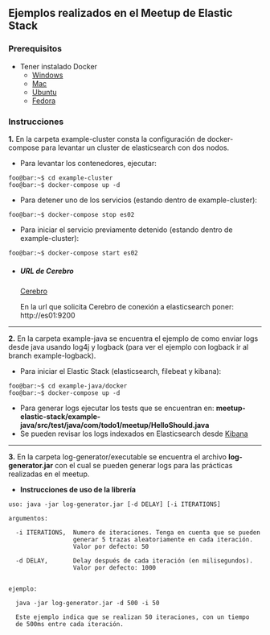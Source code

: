 ## Ejemplos realizados en el Meetup de Elastic Stack

### Prerequisitos
* Tener instalado Docker
    + [Windows](https://docs.docker.com/docker-for-windows/)
    + [Mac](https://docs.docker.com/docker-for-mac/)
    + [Ubuntu](https://docs.docker.com/install/linux/docker-ce/ubuntu/)
    + [Fedora](https://docs.docker.com/install/linux/docker-ce/fedora/)

### Instrucciones
**1.** En la carpeta example-cluster consta la configuración de docker-compose para levantar un cluster de elasticsearch con dos nodos. 
* Para levantar los contenedores, ejecutar:
```console
foo@bar:~$ cd example-cluster
foo@bar:~$ docker-compose up -d
```
* Para detener uno de los servicios (estando dentro de example-cluster):
```console
foo@bar:~$ docker-compose stop es02
```
* Para iniciar el servicio previamente detenido (estando dentro de example-cluster):
```console
foo@bar:~$ docker-compose start es02
```

* ##### URL de Cerebro
    [Cerebro](http://localhost:9000)

    En la url que solicita Cerebro de conexión a elasticsearch poner: http://es01:9200

***

**2.** En la carpeta example-java se encuentra el ejemplo de como enviar logs desde java usando log4j y logback (para ver el ejemplo con logback ir al branch example-logback).
* Para iniciar el Elastic Stack (elasticsearch, filebeat y kibana):
```console
foo@bar:~$ cd example-java/docker
foo@bar:~$ docker-compose up -d
```
* Para generar logs ejecutar los tests que se encuentran en: **meetup-elastic-stack/example-java/src/test/java/com/todo1/meetup/HelloShould.java**
* Se pueden revisar los logs indexados en Elasticsearch desde [Kibana](http://localhost:5601)

***

**3.** En la carpeta log-generator/executable se encuentra el archivo **log-generator.jar** con el cual se pueden generar logs para las prácticas realizadas en el meetup.

* **Instrucciones de uso de la librería**
```console
uso: java -jar log-generator.jar [-d DELAY] [-i ITERATIONS]

argumentos:

  -i ITERATIONS,  Numero de iteraciones. Tenga en cuenta que se pueden
                  generar 5 trazas aleatoriamente en cada iteración. 
                  Valor por defecto: 50

  -d DELAY,       Delay después de cada iteración (en milisegundos).
                  Valor por defecto: 1000


ejemplo:

  java -jar log-generator.jar -d 500 -i 50

  Este ejemplo indica que se realizan 50 iteraciones, con un tiempo 
  de 500ms entre cada iteración.

```
